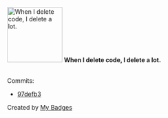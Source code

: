 <img src="https://my-badges.github.io/my-badges/mass-delete-commit.png" alt="When I delete code, I delete a lot." title="When I delete code, I delete a lot." width="128">
<strong>When I delete code, I delete a lot.</strong>
<br><br>

Commits:

- <a href="https://github.com/VatsalSy/BurstingBubble_VE_coated/commit/97defb3b243f66dfef27fa415b0bc363a510b398">97defb3</a>


Created by <a href="https://github.com/my-badges/my-badges">My Badges</a>